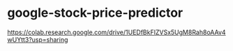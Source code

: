 # google-stock-price-predictor
https://colab.research.google.com/drive/1UEDfBkFIZVSx5UgM8Rah8oAAv4wUYtt3?usp=sharing
